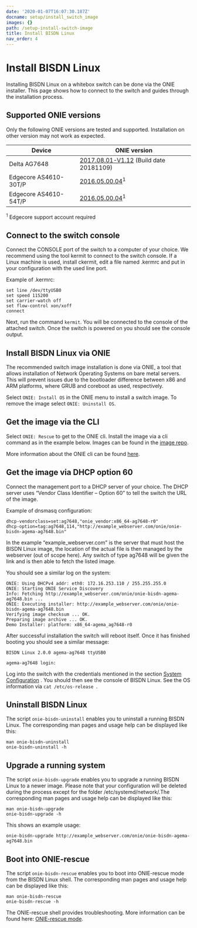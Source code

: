 ```yaml
---
date: '2020-01-07T16:07:30.187Z'
docname: setup/install_switch_image
images: {}
path: /setup-install-switch-image
title: Install BISDN Linux
nav_order: 4
---
```


# Install BISDN Linux

Installing BISDN Linux on a whitebox switch can be done via the ONIE installer. This page shows how to connect to the switch and guides through the installation process.

## Supported ONIE versions

Only the following ONIE versions are tested and supported. Installation on other version may not work as expected.

| Device                 | ONIE version    |
|------------------------|-----------------|
| Delta AG7648           |[2017.08.01-V1.12](https://github.com/DeltaProducts/AG7648/tree/master/onie_image/) (Build date 20181109) |
| Edgecore AS4610-30T/P  |[2016.05.00.04](https://support.edge-core.com/hc/en-us/articles/360035081033-AS4610-ONIE-v2016-05-00-04)<sup>1</sup> |
| Edgecore AS4610-54T/P  |[2016.05.00.04](https://support.edge-core.com/hc/en-us/articles/360033232494-AS4610-ONIE-v2016-05-00-04)<sup>1</sup> |

<sup>1</sup> Edgecore support account required

## Connect to the switch console

Connect the CONSOLE port of the switch to a computer of your choice. We recommend using the tool kermit to connect to the switch console. If a Linux machine is used, install ckermit, edit a file named .kermrc and put in your configuration with the used line port.

Example of .kermrc:

```
set line /dev/ttyUSB0
set speed 115200
set carrier-watch off
set flow-control xon/xoff
connect
```

Next, run the command `kermit`. You will be connected to the console of the attached switch. Once the switch is powered on you should see the console output.

## Install BISDN Linux via ONIE

The recommended switch image installation is done via ONIE, a tool that allows installation of Network Operating Systems on bare metal servers. This will prevent issues due to the bootloader difference between x86 and ARM platforms, where GRUB and coreboot as used, respectively.

Select `ONIE: Install OS` in the ONIE menu to install a switch image. To remove the image select `ONIE: Uninstall OS`.

## Get the image via the CLI

Select `ONIE: Rescue` to get to the ONIE cli. Install the image via a cli command as in the example below. Images can be found in the [image repo](http://repo.bisdn.de/pub/onie/).

More information about the ONIE cli can be found [here](https://opencomputeproject.github.io/onie/cli/index.html#onie-nos-install).

## Get the image via DHCP option 60

Connect the management port to a DHCP server of your choice. The DHCP server uses “Vendor Class Identifier – Option 60” to tell the switch the URL of the image.

Example of dnsmasq configuration:

```
dhcp-vendorclass=set:ag7648,"onie_vendor:x86_64-ag7648-r0"
dhcp-option=tag:ag7648,114,"http://example_webserver.com/onie/onie-bisdn-agema-ag7648.bin"
```

In the example “example_webserver.com” is the server that must host the BISDN Linux image, the location of the actual file is then managed by the webserver (out of scope here). Any switch of type ag7648 will be given the link and is then able to fetch the listed image.

You should see a similar log on the system:

```
ONIE: Using DHCPv4 addr: eth0: 172.16.253.110 / 255.255.255.0
ONIE: Starting ONIE Service Discovery
Info: Fetching http://example_webserver.com/onie/onie-bisdn-agema-ag7648.bin ...
ONIE: Executing installer: http://example_webserver.com/onie/onie-bisdn-agema-ag7648.bin
Verifying image checksum ... OK.
Preparing image archive ... OK.
Demo Installer: platform: x86_64-agema_ag7648-r0
```

After successful installation the switch will reboot itself. Once it has finished booting you should see a similar message:

```
BISDN Linux 2.0.0 agema-ag7648 ttyUSB0

agema-ag7648 login:
```

Log into the switch with the credentials mentioned in the section [System Configuration](setup_standalone.md) . You should then see the console of BISDN Linux. See the OS information via `cat /etc/os-release `.

## Uninstall BISDN Linux

The script `onie-bisdn-uninstall` enables you to uninstall a running BISDN Linux. The corresponding man pages and usage help can be displayed like this:

```
man onie-bisdn-uninstall
onie-bisdn-uninstall -h
```

## Upgrade a running system

The script `onie-bisdn-upgrade` enables you to upgrade a running BISDN Linux to a newer image. Please note that your configuration will be deleted during the process except for the folder /etc/systemd/network/.The corresponding man pages and usage help can be displayed like this:

```
man onie-bisdn-upgrade
onie-bisdn-upgrade -h
```

This shows an example usage:

```
onie-bisdn-upgrade http://example_webserver.com/onie/onie-bisdn-agema-ag7648.bin
```

## Boot into ONIE-rescue

The script `onie-bisdn-rescue` enables you to boot into ONIE-rescue mode from the BISDN Linux shell. The corresponding man pages and usage help can be displayed like this:

```
man onie-bisdn-rescue
onie-bisdn-rescue -h
```

The ONIE-rescue shell provides troubleshooting. More information can be found here: [ONIE-rescue mode](https://opencomputeproject.github.io/onie/design-spec/nos_interface.html#rescue-and-recovery). 
